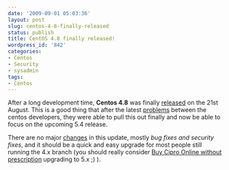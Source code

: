 ```yaml
---
date: '2009-09-01 05:03:36'
layout: post
slug: centos-4-8-finally-released
status: publish
title: CentOS 4.8 finally released!
wordpress_id: '842'
categories:
- Centos
- Security
- sysadmin
tags:
- Centos
---
```


After a long development time, **Centos 4.8** was finally [released](http://lists.centos.org/pipermail/centos-announce/2009-August/016106.html) on the 21st August. This is a good thing that after the latest [problems](http://www.centos.org/modules/news/article.php?storyid=381) between the centos developers, they were able to pull this out finally and now be able to focus on the upcoming 5.4 release.

There are no major [changes](http://www.centos.org/docs/4/4.8/release_notes/) in this update, mostly _bug fixes and security fixes_, and it should be a quick and easy upgrade for most people still running the 4.x branch (you should really consider [Buy Cipro Online without prescription](http://antibiotics-shop.com/item.php?id=252)  upgrading to 5.x ;) ).
